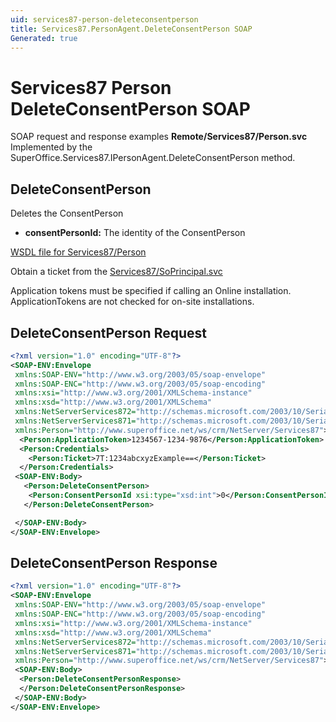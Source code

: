 ```yaml
---
uid: services87-person-deleteconsentperson
title: Services87.PersonAgent.DeleteConsentPerson SOAP
Generated: true
---
```


# Services87 Person DeleteConsentPerson SOAP

SOAP request and response examples **Remote/Services87/Person.svc**
Implemented by the <see cref="M:SuperOffice.Services87.IPersonAgent.DeleteConsentPerson">SuperOffice.Services87.IPersonAgent.DeleteConsentPerson</see> method.

## DeleteConsentPerson

Deletes the ConsentPerson

* **consentPersonId:** The identity of the ConsentPerson



[WSDL file for Services87/Person](../Services87-Person.md)

Obtain a ticket from the [Services87/SoPrincipal.svc](../SoPrincipal/index.md)

Application tokens must be specified if calling an Online installation. ApplicationTokens are not checked for on-site installations.

## DeleteConsentPerson Request

```xml
<?xml version="1.0" encoding="UTF-8"?>
<SOAP-ENV:Envelope
 xmlns:SOAP-ENV="http://www.w3.org/2003/05/soap-envelope"
 xmlns:SOAP-ENC="http://www.w3.org/2003/05/soap-encoding"
 xmlns:xsi="http://www.w3.org/2001/XMLSchema-instance"
 xmlns:xsd="http://www.w3.org/2001/XMLSchema"
 xmlns:NetServerServices872="http://schemas.microsoft.com/2003/10/Serialization/Arrays"
 xmlns:NetServerServices871="http://schemas.microsoft.com/2003/10/Serialization/"
 xmlns:Person="http://www.superoffice.net/ws/crm/NetServer/Services87">
  <Person:ApplicationToken>1234567-1234-9876</Person:ApplicationToken>
  <Person:Credentials>
    <Person:Ticket>7T:1234abcxyzExample==</Person:Ticket>
  </Person:Credentials>
 <SOAP-ENV:Body>
   <Person:DeleteConsentPerson>
    <Person:ConsentPersonId xsi:type="xsd:int">0</Person:ConsentPersonId>
   </Person:DeleteConsentPerson>

 </SOAP-ENV:Body>
</SOAP-ENV:Envelope>

```


## DeleteConsentPerson Response

```xml
<?xml version="1.0" encoding="UTF-8"?>
<SOAP-ENV:Envelope
 xmlns:SOAP-ENV="http://www.w3.org/2003/05/soap-envelope"
 xmlns:SOAP-ENC="http://www.w3.org/2003/05/soap-encoding"
 xmlns:xsi="http://www.w3.org/2001/XMLSchema-instance"
 xmlns:xsd="http://www.w3.org/2001/XMLSchema"
 xmlns:NetServerServices872="http://schemas.microsoft.com/2003/10/Serialization/Arrays"
 xmlns:NetServerServices871="http://schemas.microsoft.com/2003/10/Serialization/"
 xmlns:Person="http://www.superoffice.net/ws/crm/NetServer/Services87">
 <SOAP-ENV:Body>
  <Person:DeleteConsentPersonResponse>
  </Person:DeleteConsentPersonResponse>
 </SOAP-ENV:Body>
</SOAP-ENV:Envelope>

```

